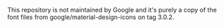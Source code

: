 This repository is not maintained by Google and it's purely a copy of the font files from google/material-design-icons on tag 3.0.2.
